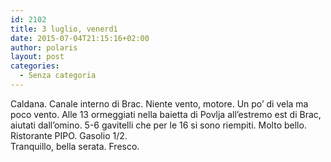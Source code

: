 ```yaml
---
id: 2102
title: 3 luglio, venerdì
date: 2015-07-04T21:15:16+02:00
author: polaris
layout: post
categories:
  - Senza categoria
---
```

Caldana. Canale interno di Brac. Niente vento, motore. Un po&#8217; di vela ma poco vento. Alle 13 ormeggiati nella baietta di Povlja all&#8217;estremo est di Brac, aiutati dall&#8217;omino. 5-6 gavitelli che per le 16 si sono riempiti. Molto bello. Ristorante PIPO. Gasolio 1/2.  
Tranquillo, bella serata. Fresco.

&nbsp;